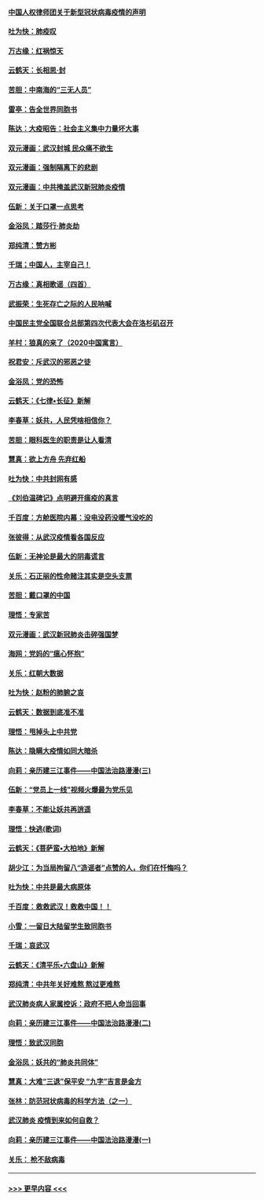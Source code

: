 #### [中国人权律师团关于新型冠状病毒疫情的声明](../pages/nsc993/n11864249.md?t=02130302) 
#### [吐为快：肺疫叹](../pages/nsc993/n11864027.md?t=02130302) 
#### [万古缘：红祸惊天](../pages/nsc993/n11864079.md?t=02130302) 
#### [云鹤天：长相思‧封](../pages/nsc993/n11864006.md?t=02130302) 
#### [苦胆：中南海的“三无人员”](../pages/nsc993/n11862997.md?t=02130302) 
#### [雷亭：告全世界同胞书](../pages/nsc993/n11862572.md?t=02130302) 
#### [陈达：大疫昭告：社会主义集中力量坏大事](../pages/nsc993/n11859419.md?t=02130302) 
#### [双元漫画：武汉封城 民众痛不欲生](../pages/nsc993/n11859287.md?t=02130302) 
#### [双元漫画：强制隔离下的悲剧](../pages/nsc993/n11859244.md?t=02130302) 
#### [双元漫画：中共掩盖武汉新冠肺炎疫情](../pages/nsc993/n11858249.md?t=02130302) 
#### [伍新：关于口罩一点思考](../pages/nsc993/n11859195.md?t=02130302) 
#### [金浴凤：踏莎行‧肺炎劫](../pages/nsc993/n11858227.md?t=02130302) 
#### [郑纯清：赞方彬](../pages/nsc993/n11856803.md?t=02130302) 
#### [千瑞；中国人，主宰自己！](../pages/nsc993/n11856793.md?t=02130302) 
#### [万古缘：真相歌谣（四首）](../pages/nsc993/n11856263.md?t=02130302) 
#### [武振荣：生死存亡之际的人民呐喊](../pages/nsc993/n11856256.md?t=02130302) 
#### [中国民主党全国联合总部第四次代表大会在洛杉矶召开](../pages/nsc993/n11856344.md?t=02130302) 
#### [羊村：狼真的来了（2020中国寓言）](../pages/nsc993/n11856229.md?t=02130302) 
#### [祝君安：斥武汉的邪恶之徒](../pages/nsc993/n11855861.md?t=02130302) 
#### [金浴凤：党的恐怖](../pages/nsc993/n11855849.md?t=02130302) 
#### [云鹤天：《七律▪长征》新解](../pages/nsc993/n11855479.md?t=02130302) 
#### [李春草：妖共，人民凭啥相信你？](../pages/nsc993/n11855196.md?t=02130302) 
#### [苦胆：眼科医生的职责是让人看清](../pages/nsc993/n11853840.md?t=02130302) 
#### [慧真：欲上方舟 先弃红船](../pages/nsc993/n11853483.md?t=02130302) 
#### [吐为快：中共封网有感](../pages/nsc993/n11852575.md?t=02130302) 
#### [《刘伯温碑记》点明避开瘟疫的真言](../pages/nsc993/n11852128.md?t=02130302) 
#### [千百度：方舱医院内幕：没电没药没暖气没吃的](../pages/nsc993/n11850211.md?t=02130302) 
#### [张彼得：从武汉疫情看各国反应](../pages/nsc993/n11850102.md?t=02130302) 
#### [伍新：无神论是最大的阴毒谎言](../pages/nsc993/n11846129.md?t=02130302) 
#### [关乐：石正丽的性命赌注其实是空头支票](../pages/nsc993/n11846109.md?t=02130302) 
#### [苦胆：戴口罩的中国](../pages/nsc993/n11845576.md?t=02130302) 
#### [理悟：专家苦](../pages/nsc993/n11845564.md?t=02130302) 
#### [双元漫画：武汉新冠肺炎击碎强国梦](../pages/nsc993/n11843320.md?t=02130302) 
#### [海网：党妈的“瘟心怀抱”](../pages/nsc993/n11840740.md?t=02130302) 
#### [关乐：红朝大数据](../pages/nsc993/n11840675.md?t=02130302) 
#### [吐为快：赵粉的肺腑之哀](../pages/nsc993/n11840618.md?t=02130302) 
#### [云鹤天：数据到底准不准](../pages/nsc993/n11840325.md?t=02130302) 
#### [理悟：甩掉头上中共党](../pages/nsc993/n11838826.md?t=02130302) 
#### [陈达：隐瞒大疫情如同大暗杀](../pages/nsc993/n11838771.md?t=02130302) 
#### [向莉：亲历建三江事件——中国法治路漫漫(三)](../pages/nsc993/n11831825.md?t=02130302) 
#### [伍新：“党员上一线”视频火爆最为党乐见](../pages/nsc993/n11838200.md?t=02130302) 
#### [李春草：不能让妖共再逍遥](../pages/nsc993/n11838102.md?t=02130302) 
#### [理悟：快逃(歌词)](../pages/nsc993/n11838083.md?t=02130302) 
#### [云鹤天：《菩萨蛮▪大柏地》新解](../pages/nsc993/n11838059.md?t=02130302) 
#### [胡少江：为当局拘留八“造谣者”点赞的人，你们在忏悔吗？](../pages/nsc993/n11836801.md?t=02130302) 
#### [吐为快：中共是最大病原体](../pages/nsc993/n11836748.md?t=02130302) 
#### [千百度：救救武汉！救救中国！！](../pages/nsc993/n11836145.md?t=02130302) 
#### [小雪：一留日大陆留学生致同胞书](../pages/nsc993/n11834624.md?t=02130302) 
#### [千瑞：哀武汉](../pages/nsc993/n11833647.md?t=02130302) 
#### [云鹤天：《清平乐▪六盘山》新解](../pages/nsc993/n11833611.md?t=02130302) 
#### [郑纯清：中共年关好难熬 熬过更难熬](../pages/nsc993/n11833489.md?t=02130302) 
#### [武汉肺炎病人家属控诉：政府不把人命当回事](../pages/nsc993/n11833205.md?t=02130302) 
#### [向莉：亲历建三江事件——中国法治路漫漫(二)](../pages/nsc993/n11829102.md?t=02130302) 
#### [理悟：致武汉同胞](../pages/nsc993/n11831522.md?t=02130302) 
#### [金浴凤：妖共的“肺炎共同体”](../pages/nsc993/n11829448.md?t=02130302) 
#### [慧真：大难“三退”保平安 “九字”吉言是金方](../pages/nsc993/n11829501.md?t=02130302) 
#### [张林：防范冠状病毒的科学方法（之一）](../pages/nsc993/n11828618.md?t=02130302) 
#### [武汉肺炎 疫情到来如何自救？](../pages/nsc993/n11827632.md?t=02130302) 
#### [向莉：亲历建三江事件——中国法治路漫漫(一)](../pages/nsc993/n11827190.md?t=02130302) 
#### [关乐： 枪不敌病毒](../pages/nsc993/n11826746.md?t=02130302) 

----
#### [ >>> 更早内容 <<< ](../indexes/nsc993-earlier.md)
